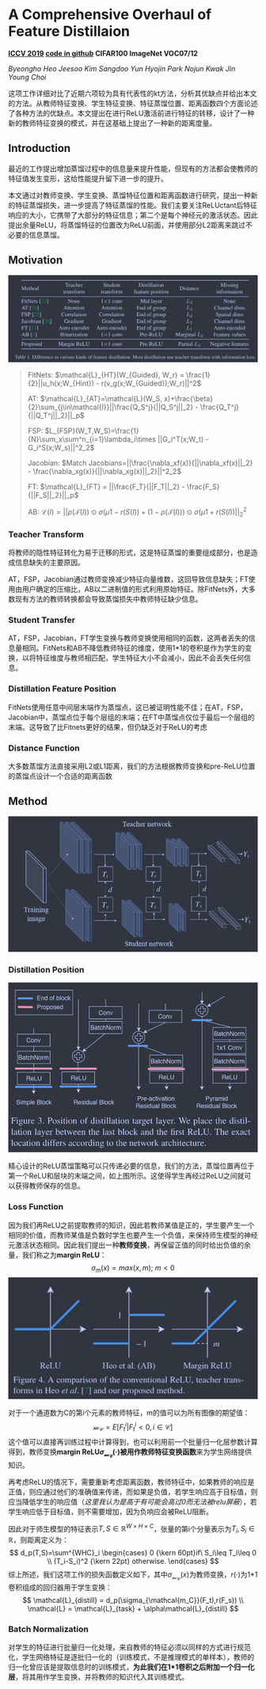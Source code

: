 # A Comprehensive Overhaul of Feature Distillaion

**[ICCV 2019](https://openaccess.thecvf.com/content_ICCV_2019/html/Heo_A_Comprehensive_Overhaul_of_Feature_Distillation_ICCV_2019_paper.html)	[code in github](https://github.com/clovaai/overhaul-distillation)	CIFAR100  ImageNet  VOC07/12**

*Byeongho Heo  Jeesoo Kim  Sangdoo Yun  Hyojin Park  Nojun Kwak  Jin Young Choi*

这项工作详细对比了近期六项较为具有代表性的kt方法，分析其优缺点并给出本文的方法。从教师特征变换、学生特征变换、特征蒸馏位置、距离函数四个方面论述了各种方法的优缺点。本文提出在进行ReLU激活前进行特征的转移，设计了一种新的教师特征变换的模式，并在这基础上提出了一种新的距离度量。

## Introduction 

最近的工作提出增加蒸馏过程中的信息量来提升性能，但现有的方法都会使教师的特征值发生变形，这给性能提升留下进一步的提升。

本文通过对教师变换、学生变换、蒸馏特征位置和距离函数进行研究，提出一种新的特征蒸馏损失，进一步提高了特征蒸馏的性能。我们主要关注ReLUctant后特征响应的大小，它携带了大部分的特征信息；第二个是每个神经元的激活状态。因此提出余量ReLU，将蒸馏特征的位置改为ReLU前面，并使用部分L2距离来跳过不必要的信息蒸馏。

## Motivation

![image-20240324180242990](./imgs/image-20240324180242990.png)

> FitNets: $\mathcal{L}_{HT}(W_{Guided}, W_r) = \frac{1}{2}||u_h(x;W_{Hint}) - r(v_g(x;W_{Guided});W_r)||^2$
>
> AT:  $\mathcal{L}_{AT}=\mathcal{L}(W_S, x)+\frac{\beta}{2}\sum_{j\in\mathcal{I}}||\frac{Q_S^j}{||Q_S^j||_2} - \frac{Q_T^j}{||Q_T^j||_2}||_p$
>
> FSP:  $L_{FSP}(W_T,W_S)=\frac{1}{N}\sum_x\sum^n_{i=1}\lambda_i\times ||G_i^T(x;W_t) - G_i^S(x;W_s)||^2_2$
>
> Jacobian: $Match Jacobians=||\frac{\nabla_xf(x)}{||\nabla_xf(x)||_2} - \frac{\nabla_xg(x)}{||\nabla_xg(x)||_2}||^2_2$
>
> FT: $\mathcal{L}_{FT} = ||\frac{F_T}{||F_T||_2} - \frac{F_S}{||F_S||_2}||_p$
>
> AB: $\mathcal{L}(I) = ||\rho(\mathcal{T}(I)) \odot \sigma(\mu1 - r(S(I)) + (1-\rho(\mathcal{T}(I))) \odot \sigma(\mu1 + r(S(I))||^2_2$

### Teacher Transform

将教师的隐性特征转化为易于迁移的形式，这是特征蒸馏的重要组成部分，也是造成信息缺失的主要原因。

AT，FSP，Jacobian通过教师变换减少特征向量维数，这回导致信息缺失；FT使用由用户确定的压缩比，AB以二进制值的形式利用原始特征。除FitNets外，大多数现有方法的教师转换都会导致蒸馏损失中教师特征缺少信息。

### Student Transfer

AT，FSP，Jacobian，FT学生变换与教师变换使用相同的函数，这两者丢失的信息量相同。FitNets和AB不降低教师特征的维度，使用1*1的卷积是作为学生的变换，以将特征维度与教师相匹配，学生特征大小不会减小，因此不会丢失任何信息。

### Distillation Feature Position

FitNets使用任意中间层末端作为蒸馏点，这已被证明性能不佳；在AT，FSP，Jacobian中，蒸馏点位于每个层组的末端；在FT中蒸馏点仅位于最后一个层组的末端。这导致了比Fitnets更好的结果，但仍缺乏对于ReLU的考虑

### Distance Function

大多数蒸馏方法直接采用L2或L1距离，我们的方法根据教师变换和pre-ReLU位置的蒸馏点设计一个合适的距离函数



## Method

![image-20240325212106340](imgs/image-20240325212106340.png)

### Distillation Position

![image-20240324181556172](./imgs/image-20240324181556172.png)

精心设计的ReLU蒸馏策略可以只传递必要的信息，我们的方法，蒸馏位置再位于第一个ReLU和层块的末端之间，如上图所示。这使得学生再经过ReLU之间就可以获得教师保存的信息。



### Loss Function 

因为我们再ReLU之前提取教师的知识，因此若教师某值是正的，学生要产生一个相同的价值，而教师某值是负数时学生也要产生一个负值，来保持师生模型的神经元激活状态相同。因此我们提出一种**教师变换**，再保留正值的同时给出负值的余量，我们称之为**margin ReLU**：
$$
\sigma_m(x)=max(x, m); \ m<0
$$
![image-20240324182528266](./imgs/image-20240324182528266.png)

对于一个通道数为C的第i个元素的教师特征，m的值可以为所有图像的期望值：
$$
\mathcal{m_C}=E[F_t^i|F_t^i<0,i\in \mathcal{C}]
$$
这个值可以直接再训练过程中计算得到，也可以利用前一个批量归一化层参数计算得到，教师变换**margin ReLU$\sigma_{\mathcal{m_C}}(·)$被用作教师特征变换函数**来为学生网络提供知识。

再考虑ReLU的情况下，需要重新考虑距离函数，教师特征中，如果教师的响应是正值，则应通过他们的准确值来传递，而如果是负值，若学生响应高于目标值，则应当降低学生的响应值（*这里我认为是高于有可能会高过0而无法被relu屏蔽*），若学生响应低于目标值，则不需要增加，因为负响应会被ReLU阻断。

因此对于师生模型的特征表示$T,S\in\mathbb{R}^{W\times H\times C}$，张量的第i个分量表示为$T_i,S_i\in\mathbb{R}$，则距离定义为：
$$
d_p(T,S)=\sum^{WHC}_i
\begin{cases}
0 {\kern 60pt}if\ S_i\leq T_i\leq 0 \\
(T_i-S_i)^2 {\kern 22pt} otherwise.
\end{cases}
$$
综上所述，我们这项工作的损失函数定义如下，其中$\sigma_{\mathcal{m_C}}(x)$为教师变换，$r(·)$为1*1卷积组成的回归器用于学生变换：
$$
\mathcal{L}_{distill} = d_p(\sigma_{\mathcal{m_C}}(F_t),r(F_s)) \\
\mathcal{L} = \mathcal{L}_{task} + \alpha\mathcal{L}_{distill}
$$

### Batch Normalization 

对学生的特征进行批量归一化处理，来自教师的特征必须以同样的方式进行规范化，学生网络特征是逐批归一化的（训练模式，不是推理模式的单样本），教师的归一化曾应该是提取信息时的训练模式，**为此我们在1*1卷积之后附加一个归一化层**，将其用作学生变换，并将教师的知识代入其训练模式。
